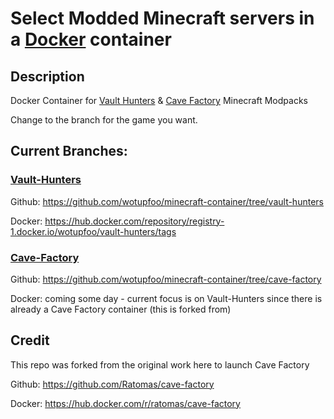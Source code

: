 # Select Modded Minecraft servers in a [Docker](https://hub.docker.com/repository/registry-1.docker.io/wotupfoo/vault-hunters/tags) container
<!-- MarkdownTOC autolink="true" indent="  " markdown_preview="github" -->
<!-- /MarkdownTOC -->

## Description
Docker Container for [Vault Hunters](http://vaulthunters.gg) & [Cave Factory](https://www.curseforge.com/minecraft/modpacks/cave-factory) Minecraft Modpacks

Change to the branch for the game you want.

## Current Branches:

### [Vault-Hunters](https://github.com/wotupfoo/minecraft-container/tree/vault-hunters)
Github: https://github.com/wotupfoo/minecraft-container/tree/vault-hunters

Docker: https://hub.docker.com/repository/registry-1.docker.io/wotupfoo/vault-hunters/tags

### [Cave-Factory](https://github.com/wotupfoo/minecraft-container/tree/cave-factory)
Github: https://github.com/wotupfoo/minecraft-container/tree/cave-factory

Docker: coming some day - current focus is on Vault-Hunters since there is already a Cave Factory container (this is forked from)

## Credit
This repo was forked from the original work here to launch Cave Factory

Github: https://github.com/Ratomas/cave-factory

Docker: https://hub.docker.com/r/ratomas/cave-factory
